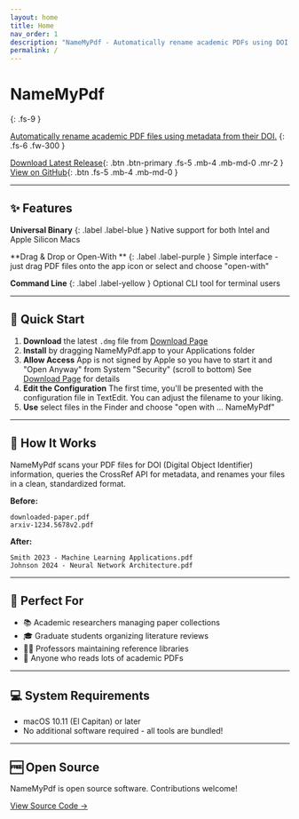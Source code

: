 ```yaml
---
layout: home
title: Home
nav_order: 1
description: "NameMyPdf - Automatically rename academic PDFs using DOI metadata"
permalink: /
---
```


# NameMyPdf

{: .fs-9 }

[Automatically rename academic PDF files using metadata from their DOI.](#)
{: .fs-6 .fw-300 }

[Download Latest Release](/download.html){: .btn .btn-primary .fs-5 .mb-4 .mb-md-0 .mr-2 } <!-- VERSION-UPDATE-MARKER -->
[View on GitHub](https://github.com/literatecomputing/name-my-pdf){: .btn .fs-5 .mb-4 .mb-md-0 }

---

## ✨ Features

**Universal Binary**
{: .label .label-blue }
Native support for both Intel and Apple Silicon Macs

**Drag & Drop or Open-With **
{: .label .label-purple }
Simple interface - just drag PDF files onto the app icon or select and choose "open-with"

**Command Line**
{: .label .label-yellow }
Optional CLI tool for terminal users

---

## 🚀 Quick Start

1. **Download** the latest `.dmg` file from [Download Page](/download.html) <!-- VERSION-UPDATE-MARKER -->
2. **Install** by dragging NameMyPdf.app to your Applications folder
3. **Allow Access** App is not signed by Apple so you have to start it and "Open Anyway" from System "Security" (scroll to bottom) See [Download Page](/download.html) for details
4. **Edit the Configuration** The first time, you'll be presented with the configuration file in TextEdit. You can adjust the filename to your liking.
5. **Use** select files in the Finder and choose "open with ... NameMyPdf"

---

## 📖 How It Works

NameMyPdf scans your PDF files for DOI (Digital Object Identifier) information, queries the CrossRef API for metadata, and renames your files in a clean, standardized format.

**Before:**

```
downloaded-paper.pdf
arxiv-1234.5678v2.pdf
```

**After:**

```
Smith 2023 - Machine Learning Applications.pdf
Johnson 2024 - Neural Network Architecture.pdf
```

---

## 🎯 Perfect For

- 📚 Academic researchers managing paper collections
- 🎓 Graduate students organizing literature reviews
- 👨‍🏫 Professors maintaining reference libraries
- 📝 Anyone who reads lots of academic PDFs

---

## 💻 System Requirements

- macOS 10.11 (El Capitan) or later
- No additional software required - all tools are bundled!

---

## 🆓 Open Source

NameMyPdf is open source software. Contributions welcome!

[View Source Code →](https://github.com/literatecomputing/name-my-pdf)

